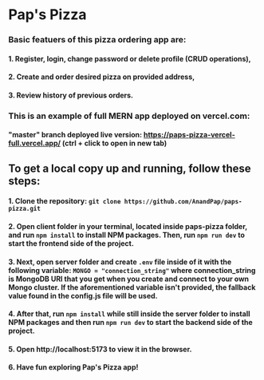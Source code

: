 # Pap's Pizza

### Basic featuers of this pizza ordering app are:

#### 1. Register, login, change password or delete profile (CRUD operations),

#### 2. Create and order desired pizza on provided address,

#### 3. Review history of previous orders.

### This is an example of full MERN app deployed on vercel.com:

#### "master" branch deployed live version: https://paps-pizza-vercel-full.vercel.app/ (ctrl + click to open in new tab)

## To get a local copy up and running, follow these steps:

#### 1. Clone the repository: `git clone https://github.com/AnandPap/paps-pizza.git`

#### 2. Open client folder in your terminal, located inside paps-pizza folder, and run `npm install` to install NPM packages. Then, run `npm run dev` to start the frontend side of the project.

#### 3. Next, open server folder and create `.env` file inside of it with the following variable: `MONGO = "connection_string"` where connection_string is MongoDB URI that you get when you create and connect to your own Mongo cluster. If the aforementioned variable isn't provided, the fallback value found in the config.js file will be used.

#### 4. After that, run `npm install` while still inside the server folder to install NPM packages and then run `npm run dev` to start the backend side of the project.

#### 5. Open http://localhost:5173 to view it in the browser.

#### 6. Have fun exploring Pap's Pizza app!
